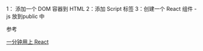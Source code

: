 
1： 添加一个 DOM 容器到 HTML
2：添加 Script 标签
3：创建一个 React 组件 - js 放到public 中


参考

[一分钟用上 React](https://zh-hans.reactjs.org/docs/add-react-to-a-website.html#add-react-in-one-minute)
